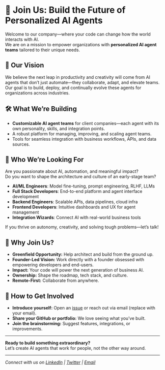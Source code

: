 # 🌟 Join Us: Build the Future of Personalized AI Agents

Welcome to our company—where your code can change how the world interacts with AI.  
We are on a mission to empower organizations with **personalized AI agent teams** tailored to their unique needs.

## 🚀 Our Vision

We believe the next leap in productivity and creativity will come from AI agents that don’t just automate—they collaborate, adapt, and elevate teams. Our goal is to build, deploy, and continually evolve these agents for organizations across industries.

## 🛠️ What We’re Building

- **Customizable AI agent teams** for client companies—each agent with its own personality, skills, and integration points.
- A robust platform for managing, improving, and scaling agent teams.
- Tools for seamless integration with business workflows, APIs, and data sources.

## 👀 Who We’re Looking For

Are you passionate about AI, automation, and meaningful impact?  
Do you want to shape the architecture and culture of an early-stage team?

- **AI/ML Engineers**: Model fine-tuning, prompt engineering, RLHF, LLMs
- **Full Stack Developers**: End-to-end platform and agent interface development
- **Backend Engineers**: Scalable APIs, data pipelines, cloud infra
- **Frontend Developers**: Intuitive dashboards and UX for agent management
- **Integration Wizards**: Connect AI with real-world business tools

If you thrive on autonomy, creativity, and solving tough problems—let’s talk!

## 🌱 Why Join Us?

- **Greenfield Opportunity:** Help architect and build from the ground up.
- **Founder-Led Vision:** Work directly with a founder obsessed with empowering developers and end-users.
- **Impact:** Your code will power the next generation of business AI.
- **Ownership:** Shape the roadmap, tech stack, and culture.
- **Remote-First:** Collaborate from anywhere.

## 🤝 How to Get Involved

- **Introduce yourself:** Open an [issue](https://github.com/vinayjoshii/your-repo/issues) or reach out via email (replace with your email).
- **Share your GitHub or portfolio:** We love seeing what you’ve built.
- **Join the brainstorming:** Suggest features, integrations, or improvements.

---

**Ready to build something extraordinary?**  
Let’s create AI agents that work for people, not the other way around.

---

*Connect with us on [LinkedIn](#) | [Twitter](#) | [Email](mailto:your@email.com)*

